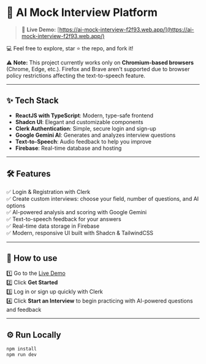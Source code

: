 # 🧠 AI Mock Interview Platform

> 🚀 **Live Demo:** [https://ai-mock-interview-f2f93.web.app/](https://ai-mock-interview-f2f93.web.app/)

💻 Feel free to explore, star ⭐ the repo, and fork it!

⚠️ **Note:** This project currently works only on **Chromium-based browsers** (Chrome, Edge, etc.). Firefox and Brave aren't supported due to browser policy restrictions affecting the text-to-speech feature.

---

## ✨ Tech Stack

- **ReactJS with TypeScript**: Modern, type-safe frontend  
- **Shadcn UI**: Elegant and customizable components  
- **Clerk Authentication**: Simple, secure login and sign-up  
- **Google Gemini AI**: Generates and analyzes interview questions  
- **Text-to-Speech**: Audio feedback to help you improve  
- **Firebase**: Real-time database and hosting

---

## 🛠️ Features

✅ Login & Registration with Clerk  
✅ Create custom interviews: choose your field, number of questions, and AI options  
✅ AI-powered analysis and scoring with Google Gemini  
✅ Text-to-speech feedback for your answers  
✅ Real-time data storage in Firebase  
✅ Modern, responsive UI built with Shadcn & TailwindCSS

---

## 🚀 How to use

1️⃣ Go to the [Live Demo](https://ai-mock-interview-f2f93.web.app/)  
2️⃣ Click **Get Started**  
3️⃣ Log in or sign up quickly with Clerk  
4️⃣ Click **Start an Interview** to begin practicing with AI-powered questions and feedback

---

## ⚙️ Run Locally

```bash
npm install
npm run dev
